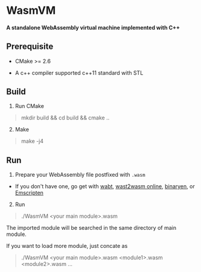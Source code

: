 # WasmVM

#### A standalone WebAssembly virtual machine implemented with C++

## Prerequisite

* CMake >= 2.6

* A c++ compiler supported c++11 standard with STL

## Build

1. Run CMake

> mkdir build && cd build && cmake ..

2. Make

> make -j4
  
## Run

1. Prepare your WebAssembly file postfixed with `.wasm`
  
  * If you don't have one, go get with [wabt](https://github.com/WebAssembly/wabt), [wast2wasm online](https://cdn.rawgit.com/WebAssembly/wabt/013802ca01035365e2459c70f0508481393ac075/demo/wast2wasm/), [binaryen](https://github.com/WebAssembly/binaryen), or [Emscripten](http://webassembly.org/getting-started/developers-guide/)
  
2. Run

> ./WasmVM \<your main module\>.wasm

The imported module will be searched in the same directory of main module.

If you want to load more module, just concate as

> ./WasmVM \<your main module\>.wasm \<module1\>.wasm \<module2\>.wasm ...
